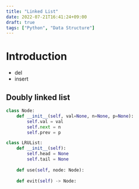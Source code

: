 ```yaml
---
title: "Linked List"
date: 2022-07-21T16:41:24+09:00
draft: true
tags: ["Python", "Data Structure"]
---
```

# Introduction
- del
- insert

## Doubly linked list
```python
class Node:
    def __init__(self, val=None, n=None, p=None):
        self.val = val
        self.next = n
        self.prev = p

class LRUList:
    def __init__(self):
        self.head = None
        self.tail = None
    
    def use(self, node: Node):
        
    def evit(self) -> Node:

``` 

